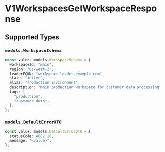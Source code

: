 # V1WorkspacesGetWorkspaceResponse


## Supported Types

### `models.WorkspaceSchema`

```typescript
const value: models.WorkspaceSchema = {
  workspaceId: "main",
  region: "us-west-2",
  leaderFQDN: "workspace-leader.example.com",
  state: "Active",
  alias: "Production Environment",
  description: "Main production workspace for customer data processing",
  tags: [
    "production",
    "customer-data",
  ],
};
```

### `models.DefaultErrorDTO`

```typescript
const value: models.DefaultErrorDTO = {
  statusCode: 4882.16,
  message: "<value>",
};
```

